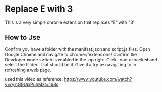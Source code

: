 # Replace E with 3
This is a very simple chrome extension that replaces "E" with "3"

## How to Use
Confirm you have a folder with the manifest.json and script.js files.
Open Google Chrome and navigate to chrome://extensions/ 
Confirm the Developer mode switch is enabled in the top right.
Click Load unpacked and select the folder.
That should be it. Give it a try by navigating to or refreshing a web page.

used this video as reference:
https://www.youtube.com/watch?v=rymG9UmPuhM&t=168s
